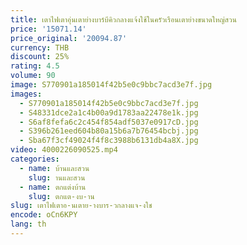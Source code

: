 ```yaml
---
title: เตาไฟเตาอุ่นเตาย่างบาร์บีคิวกลางแจ้งใช้ในครัวเรือนเตาย่างขนาดใหญ่สวน
price: '15071.14'
price_original: '20094.87'
currency: THB
discount: 25%
rating: 4.5
volume: 90
image: S770901a185014f42b5e0c9bbc7acd3e7f.jpg
images:
  - S770901a185014f42b5e0c9bbc7acd3e7f.jpg
  - S48331dce2a1c4b00a9d1783aa22478e1k.jpg
  - S6af8fefa6c2c454f854adf5037e0917cD.jpg
  - S396b261eed604b80a15b6a7b76454bcbj.jpg
  - Sba67f3cf49024f4f8c3988b6131db4a8X.jpg
video: 4000226090525.mp4
categories:
  - name: บ้านและสวน
    slug: านและสวน
  - name: ตกแต่งบ้าน
    slug: ตกแต-งบ-าน
slug: เตาไฟเตาอ-นเตาย-างบาร-วกลางแจ-งใช
encode: oCn6KPY
lang: th
---
```

  